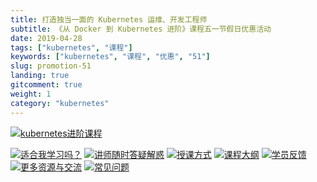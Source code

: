 ```yaml
---
title: 打造独当一面的 Kubernetes 运维、开发工程师
subtitle: 《从 Docker 到 Kubernetes 进阶》课程五一节假日优惠活动
date: 2019-04-28
tags: ["kubernetes", "课程"]
keywords: ["kubernetes", "课程", "优惠", "51"]
slug: promotion-51
landing: true
gitcomment: true
weight: 1
category: "kubernetes"
---
```


[![kubernetes进阶课程](https://bxdc-static.oss-cn-beijing.aliyuncs.com/images/9mogk.png)](/post/promotion-51)
<!--more-->
[![适合我学习吗？](https://bxdc-static.oss-cn-beijing.aliyuncs.com/images/okqs8.png)](https://youdianzhishi.com/course/6n8xd6/)
[![讲师随时答疑解惑](https://bxdc-static.oss-cn-beijing.aliyuncs.com/images/kvgkl.png)](https://youdianzhishi.com/course/6n8xd6/)
[![授课方式](https://bxdc-static.oss-cn-beijing.aliyuncs.com/images/cwcuo.png)](https://youdianzhishi.com/course/6n8xd6/)
[![课程大纲](https://bxdc-static.oss-cn-beijing.aliyuncs.com/images/o8hxq.png)](https://youdianzhishi.com/course/6n8xd6/)
[![学员反馈](https://bxdc-static.oss-cn-beijing.aliyuncs.com/images/ietoa.png)](https://youdianzhishi.com/course/6n8xd6/)
[![更多资源与交流](https://bxdc-static.oss-cn-beijing.aliyuncs.com/images/jel5z.png)](https://youdianzhishi.com/course/6n8xd6/)
[![常见问题](https://bxdc-static.oss-cn-beijing.aliyuncs.com/images/doy0i.png)](https://youdianzhishi.com/course/6n8xd6/)
